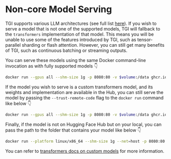 # Non-core Model Serving

TGI supports various LLM architectures (see full list [here](../supported_models)). If you wish to serve a model that is not one of the supported models, TGI will fallback to the `transformers` implementation of that model. This means you will be unable to use some of the features introduced by TGI, such as tensor-parallel sharding or flash attention. However, you can still get many benefits of TGI, such as continuous batching or streaming outputs.

You can serve these models using the same Docker command-line invocation as with fully supported models 👇 

```bash
docker run --gpus all --shm-size 1g -p 8080:80 -v $volume:/data ghcr.io/huggingface/text-generation-inference:latest --model-id gpt2
```

If the model you wish to serve is a custom transformers model, and its weights and implementation are available in the Hub, you can still serve the model by passing the `--trust-remote-code` flag to the `docker run` command like below 👇 

```bash
docker run --gpus all --shm-size 1g -p 8080:80 -v $volume:/data ghcr.io/huggingface/text-generation-inference:latest --model-id <CUSTOM_MODEL_ID> --trust-remote-code
```

Finally, if the model is not on Hugging Face Hub but on your local, you can pass the path to the folder that contains your model like below 👇 

```bash
docker run --platform linux/x86_64 --shm-size 1g --net=host -p 8080:80 -v $volume:/data -e CUDA_VISIBLE_DEVICES= ghcr.io/huggingface/text-generation-inference:latest --model-id <PATH-TO-FOLDER>
```

You can refer to [transformers docs on custom models](https://huggingface.co/docs/transformers/main/en/custom_models) for more information.
